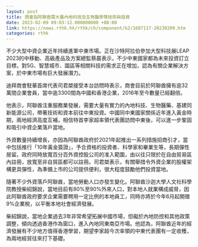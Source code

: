 ```yaml
---
layout: post
title: 商會指阿聯酋需大量內地科技及生物醫學等技術與投資
date: 2023-02-09 09:03:12.000000000 +08:00
link: https://news.rthk.hk/rthk/ch/component/k2/1687117-20230209.htm
categories: rthk
---
```


不少大型中資企業近年持續進軍中東市場。正在沙特阿拉伯參加大型科技展LEAP 2023的中移動、高級產品及方案總監蔡晨表示，不少中東國家都為未來投資訂立目標，對5G、智慧城市、園區等相關科技的需求正在增加，認為有關企業解決方案，於中東市場有巨大發展潛力。

迪拜商會駐華首席代表司君桀接受本台訪問時表示，商會目前於阿聯酋擁有逾32萬間企業會員，當中逾3300間為中國和香港企業，2016年至今數量已經翻倍。

他表示，阿聯酋注重服務業發展，需要大量有實力的內地科技、生物醫藥、基建同新能源公司，帶著技術和資本前往中東投資。中國同中東國家關係近年進入黃金時期，兩地經濟高度互補，相信特首李家超率領代表團訪問中東後，可以進一步鞏固和吸引中資企業落戶當地。

外資數量持續增長，亦因為阿聯酋政府於2021年起推出一系列措施招商引才，當中包括推行「10年黃金簽證」，予合資格的投資者、科學家和畢業生等，長期彈性居留。政府同時放寬百分百外資控股公司的准入範圍，由以往只限於在自由貿易區內註冊，放寬至非自貿區都可以註冊。司君桀表示，有關舉措令外資企業的股權架構更具彈性，為準備上市的公司提供便利，很大程度鼓勵他們投資當地。

隨著不少外資落戶阿聯酋，當地勞動人口亦發生變化。阿聯酋沙迦大學人文社科學院教授柴紹錦說，當地目前有80%至90%外來人口，對本地人就業構成威脅，因此阿聯酋政府要求企業需要聘用一定比例的本地員工，同時亦將於今年6月起開徵9%企業稅，以平衡本地社會經濟發展。

柴紹錦說，當地企業過去3年非常希望拓展中國市場，但礙於內地防控和其他政策調整，傾向透過香港作為窗口，進入內地同東南亞市場。他認為，阿聯酋近年的經濟發展有不少地方值得香港學習，期望李家超今次率領的中東代表團有一定收穫，為兩地經貿往來打下基礎。
